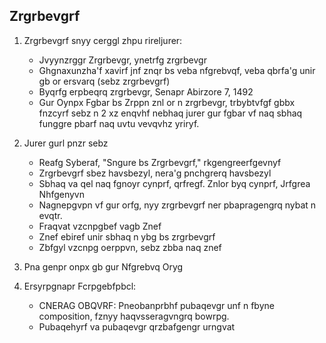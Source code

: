## Zrgrbevgrf

1. Zrgrbevgrf snyy cerggl zhpu rireljurer:
    
    + Jvyynzrggr Zrgrbevgr, ynetrfg zrgrbevgr
    + Ghgnaxunzha'f xavirf jnf znqr bs veba nfgrebvqf, veba qbrfa'g unir gb or ersvarq (sebz zrgrbevgrf)
    + Byqrfg erpbeqrq zrgrbevgr, Senapr Abirzore 7, 1492
    + Gur Oynpx Fgbar bs Zrppn znl or n zrgrbevgr, trbybtvfgf gbbx fnzcyrf sebz n 2 xz enqvhf nebhaq jurer gur fgbar vf naq sbhaq funggre pbarf naq uvtu vevqvhz yriryf.

2. Jurer gurl pnzr sebz
    
    + Reafg Syberaf, "Sngure bs Zrgrbevgrf," rkgengreerfgevnyf
    + Zrgrbevgrf sbez havsbezyl, nera'g pnchgrerq havsbezyl
    + Sbhaq va qel naq fgnoyr cynprf, qrfregf. Znlor byq cynprf, Jrfgrea Nhfgenyvn
    + Nagnepgvpn vf gur orfg, nyy zrgrbevgrf ner pbapragengrq nybat n evqtr.
    + Fraqvat vzcnpgbef vagb Znef
    + Znef ebiref unir sbhaq n ybg bs zrgrbevgrf
    + Zbfgyl vzcnpg oerppvn, sebz zbba naq znef
3. Pna genpr onpx gb gur Nfgrebvq Oryg
4. Ersyrpgnapr Fcrpgebfpbcl:
    + CNERAG OBQVRF: Pneobanprbhf pubaqevgr unf n fbyne composition, fznyy haqvsseragvngrq bowrpg.
    + Pubaqehyrf va pubaqevgr qrzbafgengr urngvat